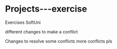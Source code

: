 # Projects---exercise
Exercises SoftUni

different changes to make a conflict

Changes to resolve some conflicts
more conflicts pls

